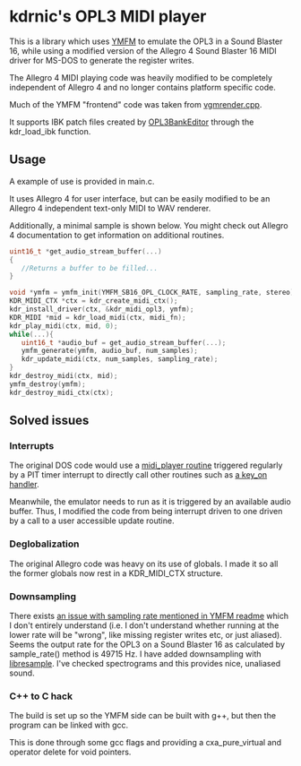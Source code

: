 # kdrnic's OPL3 MIDI player #

This is a library which uses [YMFM](https://github.com/aaronsgiles/ymfm/) to emulate the OPL3 in a Sound Blaster 16, while using a modified version of the Allegro 4 Sound Blaster 16 MIDI driver for MS-DOS to generate the register writes.

The Allegro 4 MIDI playing code was heavily  modified to be completely independent of Allegro 4 and no longer contains platform specific code.

Much of the YMFM "frontend" code was taken from [vgmrender.cpp](https://github.com/aaronsgiles/ymfm/blob/ef21f08a16f44b005c9ace5f8f44ae6f95dbf3f0/examples/vgmrender/vgmrender.cpp).

It supports IBK patch files created by [OPL3BankEditor](https://github.com/Wohlstand/OPL3BankEditor) through the kdr_load_ibk function.

## Usage ##

A example of use is provided in main.c.

It uses Allegro 4 for user interface, but can be easily modified to be an Allegro 4 independent text-only MIDI to WAV renderer.

Additionally, a minimal sample is shown below. You might check out Allegro 4 documentation to get information on additional routines.

```c
uint16_t *get_audio_stream_buffer(...)
{
   //Returns a buffer to be filled...
}

void *ymfm = ymfm_init(YMFM_SB16_OPL_CLOCK_RATE, sampling_rate, stereo);
KDR_MIDI_CTX *ctx = kdr_create_midi_ctx();
kdr_install_driver(ctx, &kdr_midi_opl3, ymfm);
KDR_MIDI *mid = kdr_load_midi(ctx, midi_fn);
kdr_play_midi(ctx, mid, 0);
while(...){
   uint16_t *audio_buf = get_audio_stream_buffer(...);
   ymfm_generate(ymfm, audio_buf, num_samples);
   kdr_update_midi(ctx, num_samples, sampling_rate);
}
kdr_destroy_midi(ctx, mid);
ymfm_destroy(ymfm);
kdr_destroy_midi_ctx(ctx);
```

## Solved issues ##

### Interrupts ###

The original DOS code would use a [midi_player routine](https://github.com/msikma/allegro-4.2.2-xc/blob/ecd87af7f43f9e08f49acc78f4901c39221dbab5/src/midi.c#L897) triggered regularly by a PIT timer interrupt to directly call other routines such as [a key_on handler](https://github.com/kdrnic/al4_ymfm_midi/blob/c784c03fee79bcf291c2b275743ef059be8392f5/src/kdr_adlib.c#L525).

Meanwhile, the emulator needs to run as it is triggered by an available audio buffer. Thus, I modified the code from being interrupt driven to one driven by a call to a user accessible update routine.

### Deglobalization ###

The original Allegro code was heavy on its use of globals. I made it so all the former globals now rest in a KDR_MIDI_CTX structure.

### Downsampling ###

There exists [an issue with sampling rate mentioned in YMFM readme](https://github.com/aaronsgiles/ymfm/blob/ef21f08a16f44b005c9ace5f8f44ae6f95dbf3f0/README.md#clocking) which I don't entirely understand (i.e. I don't understand whether running at the lower rate will be "wrong", like missing register writes etc, or just aliased). Seems the output rate for the OPL3 on a Sound Blaster 16 as calculated by sample_rate() method is 49715 Hz. I have added downsampling with [libresample](https://github.com/minorninth/libresample). I've checked spectrograms and this provides nice, unaliased sound.

### C++ to C hack ###

The build is set up so the YMFM side can be built with g++, but then the program can be linked with gcc.

This is done through some gcc flags and providing a cxa_pure_virtual and operator delete for void pointers.
